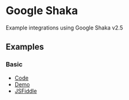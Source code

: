 # Google Shaka

Example integrations using Google Shaka v2.5

## Examples

### Basic

- [Code](./basic.html)
- [Demo](https://prometheantv.github.io/web-examples/shaka/basic.html)
- [JSFiddle](https://jsfiddle.net/prometheantv/ph8vq9js/)
